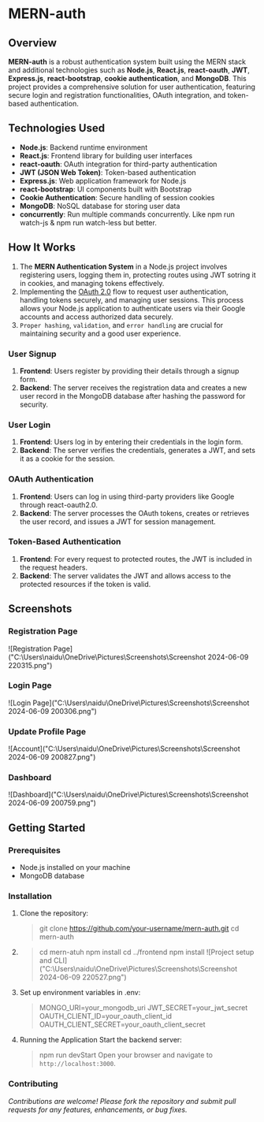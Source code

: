 # MERN-auth

## Overview

**MERN-auth** is a robust authentication system built using the MERN stack and additional technologies such as **Node.js**, **React.js**, **react-oauth**, **JWT**, **Express.js**, **react-bootstrap**, **cookie authentication**, and **MongoDB**. This project provides a comprehensive solution for user authentication, featuring secure login and registration functionalities, OAuth integration, and token-based authentication.

## Technologies Used

- **Node.js**: Backend runtime environment
- **React.js**: Frontend library for building user interfaces
- **react-oauth**: OAuth integration for third-party authentication
- **JWT (JSON Web Token)**: Token-based authentication
- **Express.js**: Web application framework for Node.js
- **react-bootstrap**: UI components built with Bootstrap
- **Cookie Authentication**: Secure handling of session cookies
- **MongoDB**: NoSQL database for storing user data
- **concurrently**: Run multiple commands concurrently. Like npm run watch-js & npm run watch-less but better.

## How It Works

1. The **MERN Authentication System** in a Node.js project involves registering users, logging them in, protecting routes using JWT sotring it in cookies, and managing tokens effectively.
2. Implementing the [OAuth 2.0](https://developers.google.com/identity/protocols/oauth2) flow to request user authentication, handling tokens securely, and managing user sessions. This process allows your Node.js application to authenticate users via their Google accounts and access authorized data securely.
3. `Proper hashing`, `validation`, and `error handling` are crucial for maintaining security and a good user experience.

### User Signup

1. **Frontend**: Users register by providing their details through a signup form.
2. **Backend**: The server receives the registration data and creates a new user record in the MongoDB database after hashing the password for security.

### User Login

1. **Frontend**: Users log in by entering their credentials in the login form.
2. **Backend**: The server verifies the credentials, generates a JWT, and sets it as a cookie for the session.

### OAuth Authentication

1. **Frontend**: Users can log in using third-party providers like Google through react-oauth2.0.
2. **Backend**: The server processes the OAuth tokens, creates or retrieves the user record, and issues a JWT for session management.

### Token-Based Authentication

1. **Frontend**: For every request to protected routes, the JWT is included in the request headers.
2. **Backend**: The server validates the JWT and allows access to the protected resources if the token is valid.

## Screenshots

### Registration Page

![Registration Page]("C:\Users\naidu\OneDrive\Pictures\Screenshots\Screenshot 2024-06-09 220315.png")

### Login Page

![Login Page]("C:\Users\naidu\OneDrive\Pictures\Screenshots\Screenshot 2024-06-09 200306.png")

### Update Profile Page

![Account]("C:\Users\naidu\OneDrive\Pictures\Screenshots\Screenshot 2024-06-09 200827.png")

### Dashboard

![Dashboard]("C:\Users\naidu\OneDrive\Pictures\Screenshots\Screenshot 2024-06-09 200759.png")

## Getting Started

### Prerequisites

- Node.js installed on your machine
- MongoDB database

### Installation

1. Clone the repository:

   > git clone https://github.com/your-username/mern-auth.git
   > cd mern-auth

2. > cd mern-atuh
   > npm install
   > cd ../frontend
   > npm install
   > ![Project setup and CLI]("C:\Users\naidu\OneDrive\Pictures\Screenshots\Screenshot 2024-06-09 220527.png")

3. Set up environment variables in .env:

   > MONGO_URI=your_mongodb_uri
   > JWT_SECRET=your_jwt_secret
   > OAUTH_CLIENT_ID=your_oauth_client_id
   > OAUTH_CLIENT_SECRET=your_oauth_client_secret

4. Running the Application
   Start the backend server:
   > npm run devStart
   > Open your browser and navigate to `http://localhost:3000`.

### Contributing

_Contributions are welcome! Please fork the repository and submit pull requests for any features, enhancements, or bug fixes._
